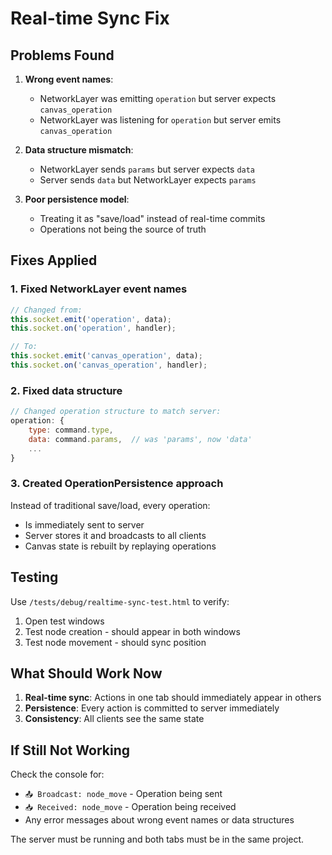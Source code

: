 # Real-time Sync Fix

## Problems Found

1. **Wrong event names**: 
   - NetworkLayer was emitting `operation` but server expects `canvas_operation`
   - NetworkLayer was listening for `operation` but server emits `canvas_operation`

2. **Data structure mismatch**:
   - NetworkLayer sends `params` but server expects `data`
   - Server sends `data` but NetworkLayer expects `params`

3. **Poor persistence model**:
   - Treating it as "save/load" instead of real-time commits
   - Operations not being the source of truth

## Fixes Applied

### 1. Fixed NetworkLayer event names
```javascript
// Changed from:
this.socket.emit('operation', data);
this.socket.on('operation', handler);

// To:
this.socket.emit('canvas_operation', data);
this.socket.on('canvas_operation', handler);
```

### 2. Fixed data structure
```javascript
// Changed operation structure to match server:
operation: {
    type: command.type,
    data: command.params,  // was 'params', now 'data'
    ...
}
```

### 3. Created OperationPersistence approach
Instead of traditional save/load, every operation:
- Is immediately sent to server
- Server stores it and broadcasts to all clients
- Canvas state is rebuilt by replaying operations

## Testing

Use `/tests/debug/realtime-sync-test.html` to verify:
1. Open test windows
2. Test node creation - should appear in both windows
3. Test node movement - should sync position

## What Should Work Now

1. **Real-time sync**: Actions in one tab should immediately appear in others
2. **Persistence**: Every action is committed to server immediately
3. **Consistency**: All clients see the same state

## If Still Not Working

Check the console for:
- `📤 Broadcast: node_move` - Operation being sent
- `📥 Received: node_move` - Operation being received
- Any error messages about wrong event names or data structures

The server must be running and both tabs must be in the same project.